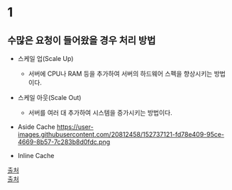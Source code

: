 # 1
## 수많은 요청이 들어왔을 경우 처리 방법

  - 스케일 업(Scale Up)
    -  서버에 CPU나 RAM 등을 추가하여 서버의 하드웨어 스펙을 향상시키는 방법이다.

  - 스케일 아웃(Scale Out)
    - 서버를 여러 대 추가하여 시스템을 증가시키는 방법이다.

  -  Aside Cache 
  https://user-images.githubusercontent.com/20812458/152737121-fd78e409-95ce-4669-8b57-7c283b8d0fdc.png
  -  Inline Cache


[출처](https://mangkyu.tistory.com/95)   
[출처](https://brunch.co.kr/@springboot/151)
